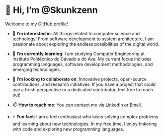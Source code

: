 # 👋 Hi, I’m @Skunkzenn

Welcome to my GitHub profile!

- 👀 **I’m interested in**: All things related to computer science and technology! From software development to system architecture, I am passionate about exploring the endless possibilities of the digital world.

- 🌱 **I’m currently learning**: I am studying Computer Engineering at Instituto Politécnico do Cávado e do Ave. My current focus includes programming languages, software development methodologies, and emerging technologies.

- 💞️ **I’m looking to collaborate on**: Innovative projects, open-source contributions, and research initiatives. If you have a project that could use a fresh perspective or a dedicated contributor, feel free to reach out!

- 📫 **How to reach me**: You can contact me via [LinkedIn](https://www.linkedin.com/in/victor-destefani-a4a0741a1/) or [Email](victor.destefani@outlook.com). 

- ⚡ **Fun fact**: I am a tech enthusiast who loves solving complex problems and learning about new technologies. In my free time, I enjoy tinkering with code and exploring new programming languages.

<!---
Skunkzenn/Skunkzenn is a ✨ special ✨ repository because its `README.md` (this file) appears on your GitHub profile.
You can click the Preview link to take a look at your changes.
--->
